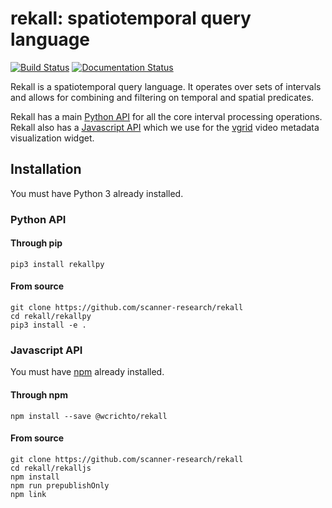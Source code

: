 # rekall: spatiotemporal query language

[![Build Status](https://travis-ci.org/scanner-research/rekall.svg?branch=master)](https://travis-ci.org/scanner-research/rekall)
[![Documentation Status](https://readthedocs.org/projects/rekallpy/badge/?version=latest)](https://rekallpy.readthedocs.io/en/latest/?badge=latest)

Rekall is a spatiotemporal query language. It operates over sets of intervals and allows for combining and filtering on temporal and spatial predicates.

Rekall has a main [Python API](https://github.com/scanner-research/rekall/tree/master/rekallpy) for all the core interval processing operations. Rekall also has a [Javascript API](https://github.com/scanner-research/rekall/tree/master/rekalljs) which we use for the [vgrid](https://github.com/scanner-research/vgrid) video metadata visualization widget.

## Installation

You must have Python 3 already installed.

### Python API

#### Through pip

```
pip3 install rekallpy
```

#### From source

```
git clone https://github.com/scanner-research/rekall
cd rekall/rekallpy
pip3 install -e .
```

### Javascript API

You must have [npm](https://www.npmjs.com/get-npm) already installed.

#### Through npm

```
npm install --save @wcrichto/rekall
```

#### From source

```
git clone https://github.com/scanner-research/rekall
cd rekall/rekalljs
npm install
npm run prepublishOnly
npm link
```
